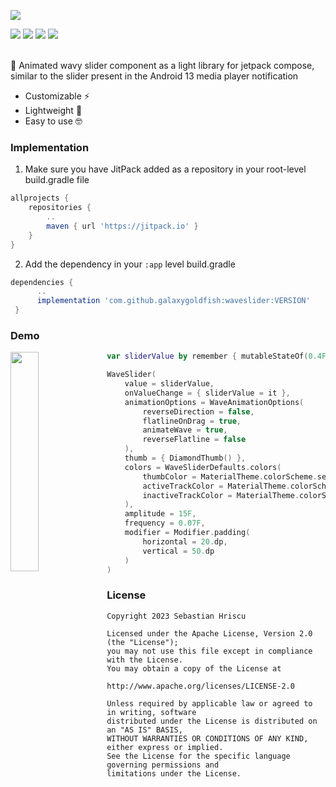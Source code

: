 ![](https://github.com/galaxygoldfish/waveslider/blob/main/media/WaveSliderBanner.png)
<div>
  <img src="https://img.shields.io/github/stars/galaxygoldfish/waveslider?style=for-the-badge&color=8FDEFF" />
  <img src="https://img.shields.io/github/watchers/galaxygoldfish/waveslider?color=C9A8FF&style=for-the-badge" />
  <img src="https://img.shields.io/github/v/release/galaxygoldfish/waveslider?color=8FFF9B&label=version&style=for-the-badge" />
  <img src="https://img.shields.io/github/license/galaxygoldfish/waveslider?color=FF9E9E&style=for-the-badge" />
</div>
<br>

🌊 Animated wavy slider component as a light library for jetpack compose, similar to the slider present in the Android 13 media player notification

- Customizable ⚡
- Lightweight 🎉 
- Easy to use 🤓

### Implementation

1. Make sure you have JitPack added as a repository in your root-level build.gradle file
```gradle
allprojects {
    repositories {
        ..
        maven { url 'https://jitpack.io' }
    }
}
```

2. Add the dependency in your ```:app``` level build.gradle
```gradle
dependencies {
      ..
      implementation 'com.github.galaxygoldfish:waveslider:VERSION'
 }
```

### Demo
<img src="https://github.com/galaxygoldfish/waveslider/blob/main/media/WaveSliderDemoPreview.png" width=30% align="left" />

```kotlin
var sliderValue by remember { mutableStateOf(0.4F) }

WaveSlider(
    value = sliderValue,
    onValueChange = { sliderValue = it },
    animationOptions = WaveAnimationOptions(
        reverseDirection = false,
        flatlineOnDrag = true,
        animateWave = true,
        reverseFlatline = false
    ),
    thumb = { DiamondThumb() },
    colors = WaveSliderDefaults.colors(
        thumbColor = MaterialTheme.colorScheme.secondary,
        activeTrackColor = MaterialTheme.colorScheme.secondary,
        inactiveTrackColor = MaterialTheme.colorScheme.secondaryContainer
    ),
    amplitude = 15F,
    frequency = 0.07F,
    modifier = Modifier.padding(
        horizontal = 20.dp, 
        vertical = 50.dp
    )
)
```



### License
```
Copyright 2023 Sebastian Hriscu

Licensed under the Apache License, Version 2.0 (the "License");
you may not use this file except in compliance with the License.
You may obtain a copy of the License at

http://www.apache.org/licenses/LICENSE-2.0

Unless required by applicable law or agreed to in writing, software
distributed under the License is distributed on an "AS IS" BASIS,
WITHOUT WARRANTIES OR CONDITIONS OF ANY KIND, either express or implied.
See the License for the specific language governing permissions and
limitations under the License.
```
